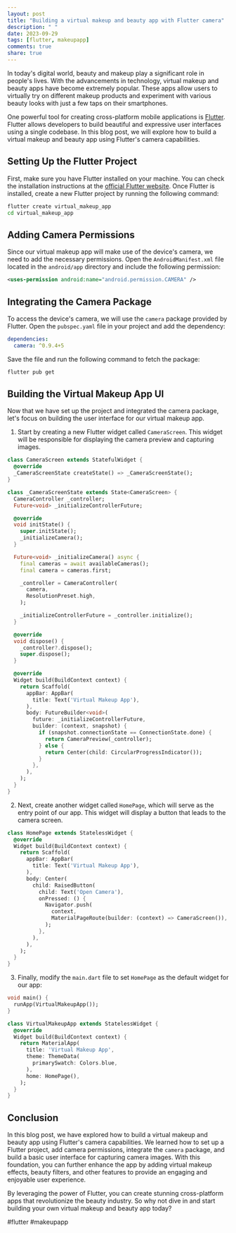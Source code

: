 ```yaml
---
layout: post
title: "Building a virtual makeup and beauty app with Flutter camera"
description: " "
date: 2023-09-29
tags: [flutter, makeupapp]
comments: true
share: true
---
```


In today's digital world, beauty and makeup play a significant role in people's lives. With the advancements in technology, virtual makeup and beauty apps have become extremely popular. These apps allow users to virtually try on different makeup products and experiment with various beauty looks with just a few taps on their smartphones.

One powerful tool for creating cross-platform mobile applications is [Flutter](https://flutter.dev/). Flutter allows developers to build beautiful and expressive user interfaces using a single codebase. In this blog post, we will explore how to build a virtual makeup and beauty app using Flutter's camera capabilities.

## Setting Up the Flutter Project
First, make sure you have Flutter installed on your machine. You can check the installation instructions at the [official Flutter website](https://flutter.dev/). Once Flutter is installed, create a new Flutter project by running the following command:

```bash
flutter create virtual_makeup_app
cd virtual_makeup_app
```

## Adding Camera Permissions
Since our virtual makeup app will make use of the device's camera, we need to add the necessary permissions. Open the `AndroidManifest.xml` file located in the `android/app` directory and include the following permission:

```xml
<uses-permission android:name="android.permission.CAMERA" />
```

## Integrating the Camera Package
To access the device's camera, we will use the `camera` package provided by Flutter. Open the `pubspec.yaml` file in your project and add the dependency:

```yaml
dependencies:
  camera: ^0.9.4+5
```

Save the file and run the following command to fetch the package:

```bash
flutter pub get
```

## Building the Virtual Makeup App UI

Now that we have set up the project and integrated the camera package, let's focus on building the user interface for our virtual makeup app.

1. Start by creating a new Flutter widget called `CameraScreen`. This widget will be responsible for displaying the camera preview and capturing images.

```dart
class CameraScreen extends StatefulWidget {
  @override
  _CameraScreenState createState() => _CameraScreenState();
}

class _CameraScreenState extends State<CameraScreen> {
  CameraController _controller;
  Future<void> _initializeControllerFuture;

  @override
  void initState() {
    super.initState();
    _initializeCamera();
  }

  Future<void> _initializeCamera() async {
    final cameras = await availableCameras();
    final camera = cameras.first;

    _controller = CameraController(
      camera,
      ResolutionPreset.high,
    );

    _initializeControllerFuture = _controller.initialize();
  }

  @override
  void dispose() {
    _controller?.dispose();
    super.dispose();
  }

  @override
  Widget build(BuildContext context) {
    return Scaffold(
      appBar: AppBar(
        title: Text('Virtual Makeup App'),
      ),
      body: FutureBuilder<void>(
        future: _initializeControllerFuture,
        builder: (context, snapshot) {
          if (snapshot.connectionState == ConnectionState.done) {
            return CameraPreview(_controller);
          } else {
            return Center(child: CircularProgressIndicator());
          }
        },
      ),
    );
  }
}
```

2. Next, create another widget called `HomePage`, which will serve as the entry point of our app. This widget will display a button that leads to the camera screen.

```dart
class HomePage extends StatelessWidget {
  @override
  Widget build(BuildContext context) {
    return Scaffold(
      appBar: AppBar(
        title: Text('Virtual Makeup App'),
      ),
      body: Center(
        child: RaisedButton(
          child: Text('Open Camera'),
          onPressed: () {
            Navigator.push(
              context,
              MaterialPageRoute(builder: (context) => CameraScreen()),
            );
          },
        ),
      ),
    );
  }
}
```

3. Finally, modify the `main.dart` file to set `HomePage` as the default widget for our app:

```dart
void main() {
  runApp(VirtualMakeupApp());
}

class VirtualMakeupApp extends StatelessWidget {
  @override
  Widget build(BuildContext context) {
    return MaterialApp(
      title: 'Virtual Makeup App',
      theme: ThemeData(
        primarySwatch: Colors.blue,
      ),
      home: HomePage(),
    );
  }
}
```

## Conclusion

In this blog post, we have explored how to build a virtual makeup and beauty app using Flutter's camera capabilities. We learned how to set up a Flutter project, add camera permissions, integrate the `camera` package, and build a basic user interface for capturing camera images. With this foundation, you can further enhance the app by adding virtual makeup effects, beauty filters, and other features to provide an engaging and enjoyable user experience.

By leveraging the power of Flutter, you can create stunning cross-platform apps that revolutionize the beauty industry. So why not dive in and start building your own virtual makeup and beauty app today?

#flutter #makeupapp
